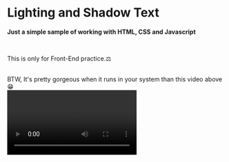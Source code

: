# Lighting and Shadow Text

**Just a simple sample of working with HTML, CSS and Javascript** 

<br>

This is only for Front-End practice.⚖️

<br>
BTW, It's pretty gorgeous when it runs in your system than this video above😁

<br>

<video src="./videos/Sample.mp4" controls>